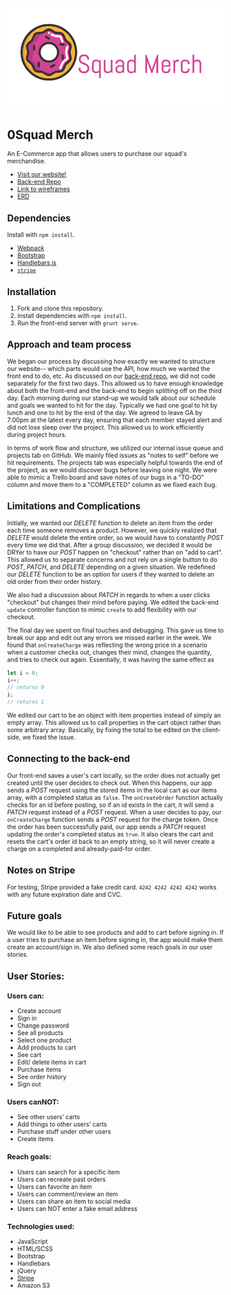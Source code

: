 [<img src="./assets/images/0SquadLogo.png"/>](https://github.com/0Squad)

# 0Squad Merch
An E-Commerce app that allows users to purchase our squad's merchandise.

- [Visit our website!](https://0squad.github.io/0squadmerch/)
- [Back-end Repo](https://github.com/0Squad/0squadmerch-api)
- [Link to wireframes](https://goo.gl/photos/si3vrGCq6B87UXFg8)
- [ERD](https://goo.gl/photos/BaErscbjzTdedkC69)

## Dependencies

Install with `npm install`.

-   [Webpack](https://webpack.github.io)
-   [Bootstrap](http://getbootstrap.com)
-   [Handlebars.js](http://handlebarsjs.com)
-   [`stripe`](https://stripe.com/blog/official-nodejs-support)

## Installation

1.  Fork and clone this repository.
1.  Install dependencies with `npm install`.
1.  Run the front-end server with `grunt serve`.

## Approach and team process

We began our process by discussing how exactly we wanted to structure our website-- which parts would use the API, how much we wanted the front end to do, etc. As discussed on our [back-end repo](https://github.com/0Squad/0squadmerch-api), we did not code separately for the first two days. This allowed us to have enough knowledge about both the front-end and the back-end to begin splitting off on the third day. Each morning during our stand-up we would talk about our schedule and goals we wanted to hit for the day. Typically we had one goal to hit by lunch and one to hit by the end of the day. We agreed to leave GA by 7:00pm at the latest every day, ensuring that each member stayed alert and did not lose sleep over the project. This allowed us to work efficiently during project hours.

In terms of work flow and structure, we utilized our internal issue queue and projects tab on GitHub. We mainly filed issues as "notes to self" before we hit requirements. The projects tab was especially helpful towards the end of the project, as we would discover bugs before leaving one night. We were able to mimic a Trello board and save notes of our bugs in a "TO-DO" column and move them to a "COMPLETED" column as we fixed each bug.

## Limitations and Complications

Initially, we wanted our *DELETE* function to delete an item from the order each time someone removes a product. However, we quickly realized that *DELETE* would delete the entire order, so we would have to constantly *POST* every time we did that. After a group discussion, we decided it would be DRYer to have our *POST* happen on "checkout" rather than on "add to cart". This allowed us to separate concerns and not rely on a single button to do *POST*, *PATCH*, and *DELETE* depending on a given situation.
We redefined our *DELETE* function to be an option for users if they wanted to delete an old order from their order history.

We also had a discussion about *PATCH* in regards to when a user clicks "checkout" but changes their mind before paying. We edited the back-end `update` controller function to mimic `create` to add flexibility with our checkout.

The final day we spent on final touches and debugging. This gave us time to break our app and edit out any errors we missed earlier in the week. We found that `onCreateCharge` was reflecting the wrong price in a scenario when a customer checks out, changes their mind, changes the quantity, and tries to check out again. Essentially, it was having the same effect as

```javascript
let i = 0;
i++;
// returns 0
i;
// returns 1
```

We edited our cart to be an object with item properties instead of simply an empty array. This allowed us to call properties in the cart object rather than some arbitrary array. Basically, by fixing the total to be edited on the client-side, we fixed the issue.

## Connecting to the back-end

Our front-end saves a user's cart locally, so the order does not actually get created until the user decides to check out. When this happens, our app sends a *POST* request using the stored items in the local cart as our items array, with a completed status as `false`. The `onCreateOrder` function actually checks for an id before posting, so if an id exists in the cart, it will send a *PATCH* request instead of a *POST* request.
When a user decides to pay, our `onCreateCharge` function sends a *POST* request for the charge token. Once the order has been successfully paid, our app sends a *PATCH* request updating the order's completed status as `true`. It also clears the cart and resets the cart's order id back to an empty string, so it will never create a charge on a completed and already-paid-for order.

## Notes on Stripe

For testing, Stripe provided a fake credit card.
`4242 4242 4242 4242` works with any future expiration date and CVC.

## Future goals

We would like to be able to see products and add to cart before signing in. If a user tries to purchase an item before signing in, the app would make them create an account/sign in. We also defined some reach goals in our user stories.

## User Stories:
### Users can:
- Create account
- Sign in
- Change password
- See all products
- Select one product
- Add products to cart
- See cart
- Edit/ delete items in cart
- Purchase items
- See order history
- Sign out

### Users canNOT:
- See other users’ carts
- Add things to other users’ carts
- Purchase stuff under other users
- Create items

### Reach goals:
- Users can search for a specific item
- Users can recreate past orders
- Users can favorite an item
- Users can comment/review an item
- Users can share an item to social media
- Users can NOT enter a fake email address

### Technologies used:
- JavaScript
- HTML/SCSS
- Bootstrap
- Handlebars
- jQuery
- [Stripe](https://stripe.com/)
- Amazon S3
